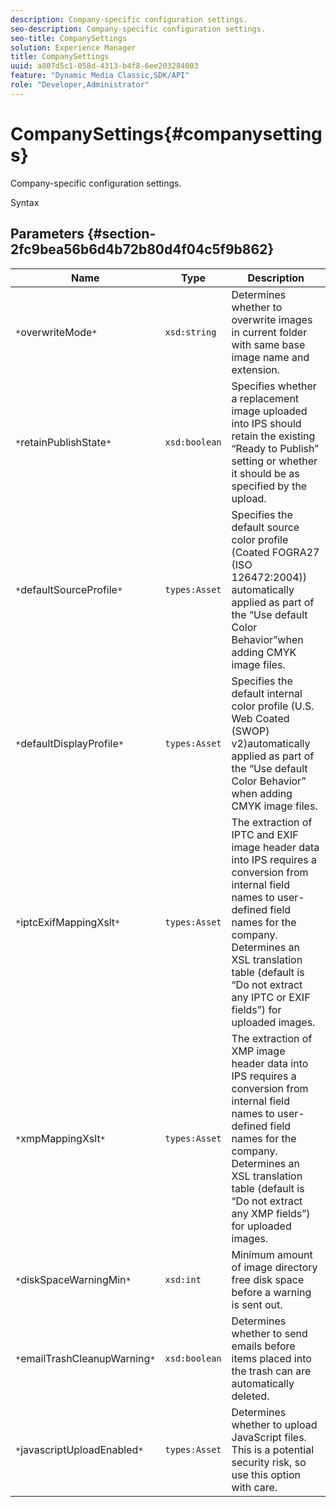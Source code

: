 ```yaml
---
description: Company-specific configuration settings.
seo-description: Company-specific configuration settings.
seo-title: CompanySettings
solution: Experience Manager
title: CompanySettings
uuid: a807d5c1-058d-4313-b4f8-6ee203284003
feature: "Dynamic Media Classic,SDK/API"
role: "Developer,Administrator"
---
```


# CompanySettings{#companysettings}

Company-specific configuration settings.

 Syntax 

## Parameters {#section-2fc9bea56b6d4b72b80d4f04c5f9b862}

|  Name  | Type  | Description  |
|---|---|---|
|  `*`overwriteMode`*`  | `xsd:string`  | Determines whether to overwrite images in current folder with same base image name and extension.  |
|  `*`retainPublishState`*`  | `xsd:boolean`  | Specifies whether a replacement image uploaded into IPS should retain the existing “Ready to Publish” setting or whether it should be as specified by the upload.  |
|  `*`defaultSourceProfile`*`  | `types:Asset`  | Specifies the default source color profile (Coated FOGRA27 (ISO 126472:2004)) automatically applied as part of the “Use default Color Behavior”when adding CMYK image files.  |
|  `*`defaultDisplayProfile`*`  | `types:Asset`  | Specifies the default internal color profile (U.S. Web Coated (SWOP) v2)automatically applied as part of the “Use default Color Behavior” when adding CMYK image files.  |
|  `*`iptcExifMappingXslt`*`  | `types:Asset`  | The extraction of IPTC and EXIF image header data into IPS requires a conversion from internal field names to user-defined field names for the company. Determines an XSL translation table (default is “Do not extract any IPTC or EXIF fields”) for uploaded images.  |
|  `*`xmpMappingXslt`*`  | `types:Asset`  | The extraction of XMP image header data into IPS requires a conversion from internal field names to user-defined field names for the company. Determines an XSL translation table (default is “Do not extract any XMP fields”) for uploaded images.  |
|  `*`diskSpaceWarningMin`*`  | `xsd:int`  | Minimum amount of image directory free disk space before a warning is sent out.  |
|  `*`emailTrashCleanupWarning`*`  | `xsd:boolean`  | Determines whether to send emails before items placed into the trash can are automatically deleted.  |
|  `*`javascriptUploadEnabled`*`  | `types:Asset`  | Determines whether to upload JavaScript files. This is a potential security risk, so use this option with care.  |

